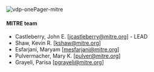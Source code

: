 ![vdp-onePager-mitre](https://github.com/vistadataproject/documents/blob/master/Submissions/mitre/vdp-mitre.png)


#### MITRE team

* Castleberry, John E. [jcastleberry@mitre.org] - LEAD
* Shaw, Kevin R. [kshaw@mitre.org]
* Esfarjani, Maryam [mesfarjani@mitre.org]
* Pulvermacher, Mary K. [pulver@mitre.org]
* Grayeli, Parisa [pgrayeli@mitre.org]
